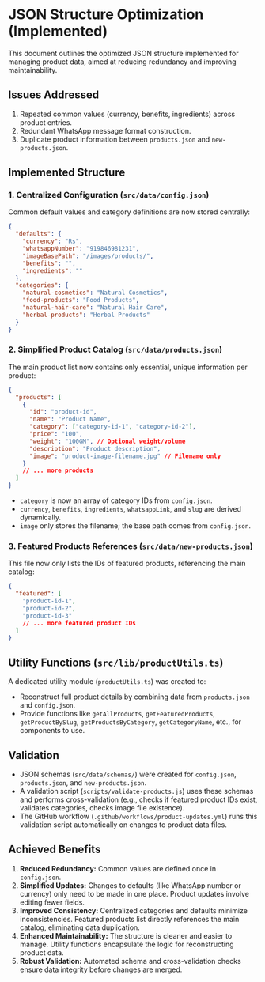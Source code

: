 # JSON Structure Optimization (Implemented)

This document outlines the optimized JSON structure implemented for managing product data, aimed at reducing redundancy and improving maintainability.

## Issues Addressed

1. Repeated common values (currency, benefits, ingredients) across product entries.
2. Redundant WhatsApp message format construction.
3. Duplicate product information between `products.json` and `new-products.json`.

## Implemented Structure

### 1. Centralized Configuration (`src/data/config.json`)

Common default values and category definitions are now stored centrally:

```json
{
  "defaults": {
    "currency": "Rs",
    "whatsappNumber": "919846981231",
    "imageBasePath": "/images/products/",
    "benefits": "",
    "ingredients": ""
  },
  "categories": {
    "natural-cosmetics": "Natural Cosmetics",
    "food-products": "Food Products",
    "natural-hair-care": "Natural Hair Care",
    "herbal-products": "Herbal Products"
  }
}
```

### 2. Simplified Product Catalog (`src/data/products.json`)

The main product list now contains only essential, unique information per product:

```json
{
  "products": [
    {
      "id": "product-id",
      "name": "Product Name",
      "category": ["category-id-1", "category-id-2"],
      "price": "100",
      "weight": "100GM", // Optional weight/volume
      "description": "Product description",
      "image": "product-image-filename.jpg" // Filename only
    }
    // ... more products
  ]
}
```

- `category` is now an array of category IDs from `config.json`.
- `currency`, `benefits`, `ingredients`, `whatsappLink`, and `slug` are derived dynamically.
- `image` only stores the filename; the base path comes from `config.json`.

### 3. Featured Products References (`src/data/new-products.json`)

This file now only lists the IDs of featured products, referencing the main catalog:

```json
{
  "featured": [
    "product-id-1",
    "product-id-2",
    "product-id-3"
    // ... more featured product IDs
  ]
}
```

## Utility Functions (`src/lib/productUtils.ts`)

A dedicated utility module (`productUtils.ts`) was created to:

- Reconstruct full product details by combining data from `products.json` and `config.json`.
- Provide functions like `getAllProducts`, `getFeaturedProducts`, `getProductBySlug`, `getProductsByCategory`, `getCategoryName`, etc., for components to use.

## Validation

- JSON schemas (`src/data/schemas/`) were created for `config.json`, `products.json`, and `new-products.json`.
- A validation script (`scripts/validate-products.js`) uses these schemas and performs cross-validation (e.g., checks if featured product IDs exist, validates categories, checks image file existence).
- The GitHub workflow (`.github/workflows/product-updates.yml`) runs this validation script automatically on changes to product data files.

## Achieved Benefits

1. **Reduced Redundancy:** Common values are defined once in `config.json`.
2. **Simplified Updates:** Changes to defaults (like WhatsApp number or currency) only need to be made in one place. Product updates involve editing fewer fields.
3. **Improved Consistency:** Centralized categories and defaults minimize inconsistencies. Featured products list directly references the main catalog, eliminating data duplication.
4. **Enhanced Maintainability:** The structure is cleaner and easier to manage. Utility functions encapsulate the logic for reconstructing product data.
5. **Robust Validation:** Automated schema and cross-validation checks ensure data integrity before changes are merged.
